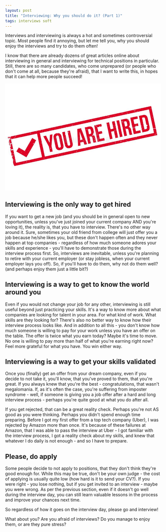 ```yaml
---
layout: post
title: "Interviewing: Why you should do it? (Part 1)"
tags: interviews soft
---
```

Interviews and interviewing is always a hot and sometimes controversial topic. Most people find it annoying, but let me tell you, why you should enjoy the interviews and try to do them often!

I know that there are already dozens of great articles online about interviewing in general and interviewing for technical positions in particular. Still, there are so many candidates, who come unprepared (or people who don't come at all, because they're afraid), that I want to write this, in hopes that it can help more people succeed!
 
 ![hired](/images/you-are-hired-stamp.jpg)
## Interviewing is the only way to get hired
If you want to get a new job (and you should be in general open to new opportunities, unless you've just joined your current company AND you're loving it), the reality is, that you have to interview. There's no other way around it. Sure, sometimes your old friend from college will just offer you a job because he/she likes you, but these don't happen often and they never happen at top companies - regardless of how much someone adores your skills and experience - you'll have to demonstrate those during the interview process first. So, interviews are inevitable, unless you're planning to retire with your current employer (or stay jobless, when your current employer lays you off). So, if you'll have to do them, why not do them well? (and perhaps enjoy them just a little bit?)
 
## Interviewing is a way to get to know the world around you
Even if you would not change your job for any other, interviewing is still useful beyond just practicing your skills. It's a way to know more about what companies are looking for talent in your area. For what kind of work. What skills are they looking for? There's also no better way to know how their interview process looks like. And in addition to all this - you don't know how much someone is willing to pay for your work unless you have an offer on the table. The offer is twice what you earn today? Maybe it's time to move. No one is willing to pay more than half of what you're earning right now? Feel more grateful for what you have. You win either way.
 
## Interviewing is a way to get your skills validated
Once you (finally) get an offer from your dream company, even if you decide to not take it, you'll know, that you've proved to them, that you're great. If you always knew that you're the best - congratulations, that wasn't megalomania. If, as it's often the case, you're suffering from imposter syndrome - well, if someone is giving you a job offer after a hard and long interview process - perhaps you're quite good at what you do after all.
 
If you get rejected, that can be a great reality check. Perhaps you're not AS good as you were thinking. Perhaps you didn't spend enough time preparing. Before I got my first offer from a top tech company (Uber), I was rejected by Amazon more than once. It's because of these failures at Amazon, that I was able to pass the interview at Uber - I got familiar with the interview process, I got a reality check about my skills, and knew that whatever I do daily is not enough - and so I have to prepare.
 
## Please, do apply
Some people decide to not apply to positions, that they don't think they're good enough for. While this may be true, don't be your own judge - the cost of applying is usually quite low (how hard is it to send your CV?). If you were right - you lose nothing, but if you get invited to an interview - maybe you were wrong. As per the previous section, even if it doesn't go well during the interview day, you can still learn valuable lessons in the process and improve your chances next time.
 
So regardless of how it goes on the interview day, please go and interview!

What about you? Are you afraid of interviews? Do you manage to enjoy them, or are they pure stress? 

